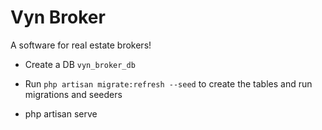 # Vyn Broker

A software for real estate brokers!

- Create a DB `vyn_broker_db`

- Run `php artisan migrate:refresh --seed` to create the tables and run migrations and seeders

- php artisan serve

